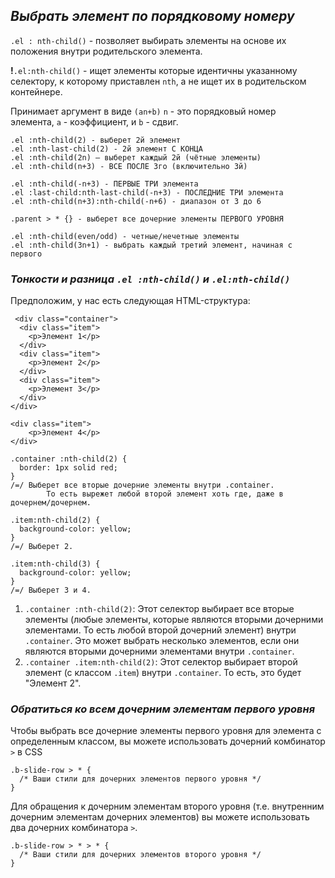 ## _Выбрать элемент по порядковому номеру_

`.el : nth-child()` - позволяет выбирать элементы на основе их положения внутри родительского элемента.

**!**`.el:nth-child()` - ищет элементы которые идентичны указанному селектору, к которому приставлен `nth`, а не ищет их в родительском контейнере.

Принимает аргумент в виде `(аn+b)`
`n` - это порядковый номер элемента, `a` - коэффициент, и `b` - сдвиг.

```
.el :nth-child(2) - выберет 2й элемент
.el :nth-last-child(2) - 2й элемент С КОНЦА
.el :nth-child(2n) — выберет каждый 2й (чётные элементы)
.el :nth-child(n+3) - ВСЕ ПОСЛЕ 3го (включительно 3й)

.el :nth-child(-n+3) - ПЕРВЫЕ ТРИ элемента 
.el :last-child:nth-last-child(-n+3) - ПОСЛЕДНИЕ ТРИ элемента 
.el :nth-child(n+3):nth-child(-n+6) - диапазон от 3 до 6

.parent > * {} - выберет все дочерние элементы ПЕРВОГО УРОВНЯ

.el :nth-child(even/odd) - четные/нечетные элементы
.el :nth-child(3n+1) - выбрать каждый третий элемент, начиная с первого
```

### _Тонкости и разница `.el :nth-child()` и  `.el:nth-child()`_

Предположим, у нас есть следующая HTML-структура:

```
 <div class="container">
  <div class="item">
    <p>Элемент 1</p>
  </div>
  <div class="item">
    <p>Элемент 2</p>
  </div>
  <div class="item">
    <p>Элемент 3</p>
  </div>
</div>

<div class="item">
	<p>Элемент 4</p>
</div>
```

```
.container :nth-child(2) {
  border: 1px solid red;
}
/=/ Выберет все вторые дочерние элементы внутри .container. 
		То есть вырежет любой второй элемент хоть где, даже в дочернем/дочернем.

.item:nth-child(2) {
  background-color: yellow;
}
/=/ Выберет 2.

.item:nth-child(3) {
  background-color: yellow;
}
/=/ Выберет 3 и 4.
```

1. `.container :nth-child(2)`: Этот селектор выбирает все вторые элементы (любые элементы, которые являются вторыми дочерними элементами. То есть любой второй дочерний элемент) внутри `.container`. 
   Это может выбрать несколько элементов, если они являются вторыми дочерними элементами внутри `.container`.
2. `.container .item:nth-child(2)`: Этот селектор выбирает второй элемент (с классом `.item`) внутри `.container`. То есть, это будет "Элемент 2".

### *Обратиться ко всем дочерним элементам первого уровня*

Чтобы выбрать все дочерние элементы первого уровня для элемента с определенным классом, вы можете использовать дочерний комбинатор `>` в CSS

```
.b-slide-row > * {
  /* Ваши стили для дочерних элементов первого уровня */
}
```

Для обращения к дочерним элементам второго уровня (т.е. внутренним дочерним элементам дочерних элементов) вы можете использовать два дочерних комбинатора `>`.

```
.b-slide-row > * > * {
  /* Ваши стили для дочерних элементов второго уровня */
}
```

